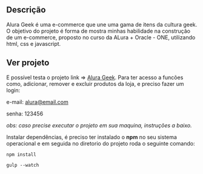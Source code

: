 ## Descrição
Alura Geek é uma e-commerce que une uma gama de itens da cultura geek. O objetivo do projeto é forma de mostra minhas habilidade na construção de um e-commerce, proposto no curso da ALura + Oracle - ONE, utilizando html, css e javascript.

## Ver projeto
E possível testa o projeto link => [Alura Geek](https://ygorfsguilherme.github.io/alura-geek/).
Para ter acesso a funcões como, adicionar, remover e excluir produtos da loja, e preciso fazer um login:

e-mail: alura@email.com

senha: 123456

*obs: caso precise executar o projeto em sua maquina, instruções a baixo.*

Instalar dependências, é preciso ter instalado o __npm__ no seu sistema operacional e em seguida no diretorio do projeto roda o seguinte comando:
```
npm install

gulp --watch
```